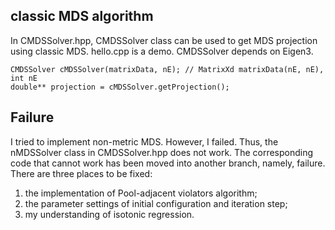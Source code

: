 ## classic MDS algorithm

In CMDSSolver.hpp, CMDSSolver class can be used to get MDS projection using classic MDS. hello.cpp is a demo. CMDSSolver depends on Eigen3.

```
CMDSSolver cMDSSolver(matrixData, nE); // MatrixXd matrixData(nE, nE), int nE
double** projection = cMDSSolver.getProjection();
```

## Failure

I tried to implement non-metric MDS. However, I failed. Thus, the nMDSSolver class in CMDSSolver.hpp does not work. The corresponding code that cannot work has been moved into another branch, namely, failure.  
There are three places to be fixed:
1. the implementation of Pool-adjacent violators algorithm;
2. the parameter settings of initial configuration and iteration step;
3. my understanding of isotonic regression. 

